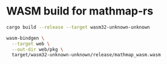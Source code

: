 # WASM build for mathmap-rs

```bash
cargo build --release --target wasm32-unknown-unknown

wasm-bindgen \
  --target web \
  --out-dir web/pkg \
  target/wasm32-unknown-unknown/release/mathmap_wasm.wasm
```
